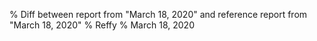 % Diff between report from "March 18, 2020" and reference report from "March 18, 2020"
% Reffy
% March 18, 2020

